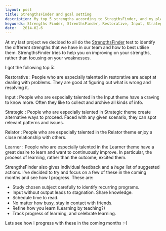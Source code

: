 ```yaml
---
layout: post
title: StrengthsFinder and goal setting
description: My top 5 strengths according to StregthsFinder, and my plans for continuous improvement.
keywords: Strengths Finder, StrenthsFinder, Restorative, Input, Strategic, Relator, Learner
date:   2014-02-6
---
```


At my last project we decided to all do the [StrengthsFinder](http://www.strengthsfinder.com "StrengthsFinder") test to identify the different strengths that we have in our team and how to best utilise them. StrengthsFinder tries to help you on improving on your strengths, rather than focusing on your weaknesses.

I got the following top 5:

Restorative
: People who are especially talented in restorative are adept at dealing with problems. They are good at figuring out what is wrong and resolving it.

Input
: People who are especially talented in the Input theme have a craving to know more. Often they like to collect and archive all kinds of info.

Strategic
: People who are especially talented in Strategic theme create alternative ways to proceed. Faced with any given scenario, they can spot relevant patterns and issues.

Relator
: People who are especially talented in the Relator theme enjoy a close relationship with others.

Learner
: People who are especially talented in the Learner theme have a great desire to learn and want to continuously improve. In particular, the process of learning, rather than the outcome, excited them.

StrengthsFinder also gives individual feedback and a *huge* list of suggested actions. I've decided to try and focus on a few of these in the coming months and see how I progress. These are:

*    Study chosen subject carefully to identify recurring programs.
*    Input without output leads to stagnation. Share knowledge.
*    Schedule time to read.
*    No matter how busy, stay in contact with friends.
*    Refine how you learn (Learning by teaching?)
*    Track progress of learning, and celebrate learning.

Lets see how I progress with these in the coming months :-)
